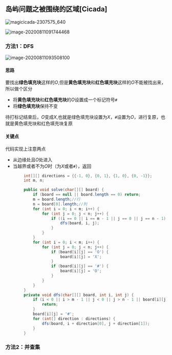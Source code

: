 ## 岛屿问题之被围绕的区域[Cicada]

![magicicada-2307575_640](D:\Dev\SrcCode\geek-algorithm-leetcode\src\main\leetcode_manuscripts\dfs_bfs\island\岛屿问题之被围绕的区域[Cicada].assets\magicicada-2307575_640.png)



![image-20200811091744468](D:\Dev\SrcCode\geek-algorithm-leetcode\src\main\leetcode_manuscripts\dfs_bfs\island\岛屿问题之被围绕的区域[Cicada].assets\image-20200811091744468.png)



### 方法1：DFS

![image-20200811093508100](D:\Dev\SrcCode\geek-algorithm-leetcode\src\main\leetcode_manuscripts\dfs_bfs\island\岛屿问题之被围绕的区域[Cicada].assets\image-20200811093508100.png)

#### 思路

要找出**绿色填充块**这样的$O$,但是**黄色填充块**和**红色填充块**这样的$O$不能被找出来，所以做个区分

- 将**黄色填充块**和**红色填充块**的$O$设置成一个标记符号`#`
- 将**绿色填充块**保持不变

待打标记结束后，$O$变成$X$,也就是绿色填充块设置为$X$，`#`设置为$O$，进行复原，也就是黄色填充块和红色填充块复原

#### 关键点

代码实现上注意两点

- 从边缘处且$O$处进入
- 当越界或者不为$O$时（为$X$或者`#`），返回

```java
        int[][] directions = {{-1, 0}, {0, 1}, {1, 0}, {0, -1}};
        int m, n;

        public void solve(char[][] board) {
            if (board == null || board.length == 0) return;
            m = board.length;//行
            n = board[0].length;//列
            for (int i = 0; i < m; i++) {
                for (int j = 0; j < n; j++) {
                    if ((i == 0 || i == m - 1 || j == 0 || j == n - 1) && board[i][j] == 'O') {
                        dfs(board, i, j);
                    }
                }
            }
            for (int i = 0; i < m; i++) {
                for (int j = 0; j < n; j++) {
                    if (board[i][j] == 'O') {
                        board[i][j] = 'X';
                    }
                    if (board[i][j] == '#') {
                        board[i][j] = 'O';
                    }
                }
            }
        }
        private void dfs(char[][] board, int i, int j) {
            if (i < 0 || i > m - 1 || j < 0 || j > n - 1 || board[i][j] != 'O') {
                return;
            }
            board[i][j] = '#';
            for (int[] direction : directions) {
                dfs(board, i + direction[0], j + direction[1]);
            }
        }
```







### 方法2：并查集

